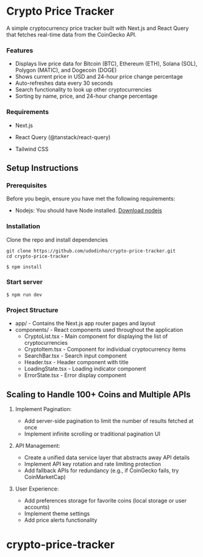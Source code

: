 # Crypto Price Tracker

A simple cryptocurrency price tracker built with Next.js and React Query that fetches real-time data from the CoinGecko API.

### Features

- Displays live price data for Bitcoin (BTC), Ethereum (ETH), Solana (SOL), Polygon (MATIC), and Dogecoin (DOGE)
- Shows current price in USD and 24-hour price change percentage
- Auto-refreshes data every 30 seconds
- Search functionality to look up other cryptocurrencies
- Sorting by name, price, and 24-hour change percentage

### Requirements

- Next.js

- React Query (@tanstack/react-query)

- Tailwind CSS

## Setup Instructions

### Prerequisites

Before you begin, ensure you have met the following requirements:

- Nodejs: You should have Node installed. [Download nodejs](https://nodejs.org)

### Installation

Clone the repo and install dependencies

```shell
git clone https://github.com/udodinho/crypto-price-tracker.git
cd crypto-price-tracker
```

```shell
$ npm install
```

### Start server

```shell
$ npm run dev
```

### Project Structure

- app/ - Contains the Next.js app router pages and layout
- components/ - React components used throughout the application
  - CryptoList.tsx - Main component for displaying the list of cryptocurrencies
  - CryptoItem.tsx - Component for individual cryptocurrency items
  - SearchBar.tsx - Search input component
  - Header.tsx - Header component with title
  - LoadingState.tsx - Loading indicator component
  - ErrorState.tsx - Error display component



## Scaling to Handle 100+ Coins and Multiple APIs

1. Implement Pagination:

    - Add server-side pagination to limit the number of results fetched at once
    - Implement infinite scrolling or traditional pagination UI

2. API Management:

    - Create a unified data service layer that abstracts away API details
    - Implement API key rotation and rate limiting protection
    - Add fallback APIs for redundancy (e.g., if CoinGecko fails, try CoinMarketCap)

3. User Experience:
    - Add preferences storage for favorite coins (local storage or user accounts)
    - Implement theme settings
    - Add price alerts functionality

# crypto-price-tracker

